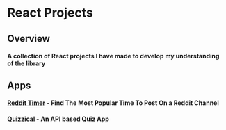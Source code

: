 # React Projects

## Overview

#### A collection of React projects I have made to develop my understanding of the library

## Apps

#### [Reddit Timer](https://github.com/martinlrmr/react-projects/tree/main/reddit-timer) - Find The Most Popular Time To Post On a Reddit Channel

#### [Quizzical](https://github.com/martinlrmr/react-projects/tree/main/quizzical) - An API based Quiz App
